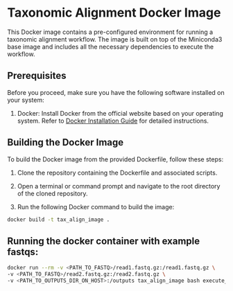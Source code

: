 # Taxonomic Alignment Docker Image

This Docker image contains a pre-configured environment for running a taxonomic alignment workflow. The image is built on top of the Miniconda3 base image and includes all the necessary dependencies to execute the workflow.

## Prerequisites

Before you proceed, make sure you have the following software installed on your system:

1. Docker: Install Docker from the official website based on your operating system. Refer to [Docker Installation Guide](https://docs.docker.com/get-docker/) for detailed instructions.

## Building the Docker Image

To build the Docker image from the provided Dockerfile, follow these steps:

1. Clone the repository containing the Dockerfile and associated scripts.

2. Open a terminal or command prompt and navigate to the root directory of the cloned repository.

3. Run the following Docker command to build the image:

```bash
docker build -t tax_align_image .
```
## Running the docker container with example fastqs:
```bash
docker run --rm -v <PATH_TO_FASTQ>/read1.fastq.gz:/read1.fastq.gz \
-v <PATH_TO_FASTQ>/read2.fastq.gz:/read2.fastq.gz \
-v <PATH_TO_OUTPUTS_DIR_ON_HOST>:/outputs tax_align_image bash execute_workflow.sh read1.fastq.gz read2.fastq.gz
```